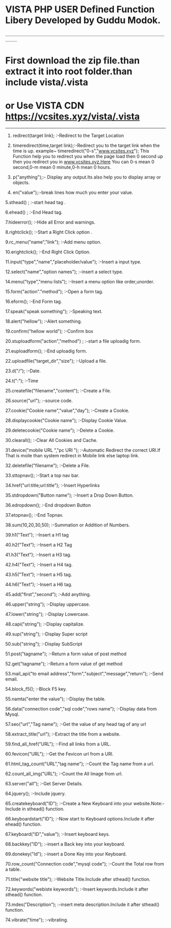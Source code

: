 # VISTA PHP USER Defined Function Libery Developed by Guddu Modok.
.....................................................................................................................................
# First download the zip file.than extract it into root folder.than include vista/.vista
# or Use VISTA CDN https://vcsites.xyz/vista/.vista


---------------------------------------------------------------------------------------------------------------------------------------
1. redirect(target link); :-Redirect to the Target Location

2. timeredirect(time,target link);:-Redirect you to the target link when the time is up.
                                    example~ timeredirect("0-s","www.vcsites.xyz");
          This Function help you to redirect you when the page load then 0 second up then you redirect you in www.vcsites.xyz.Here You can           0-s mean 0 second,0-m mean 0 minute,0-h mean 0 hours.
          
3. p("anything");:- Display any output.Its also help you to display array or objects.

4. en("value");:-break lines how much you enter your value.

5.sthead() ; :-start head tag .

6.ehead() ; :-End Head tag.

7.hideerror(); :-Hide all Error and warnings.

8.rightclick(); :-Start a Right Click option .

9.rc_menu("name","link"); :-Add menu option.

10.erightclick(); :-End Right Click Option.

11.input("type","name","placeholder/value"); :-Insert a input type.

12.select("name","option names"); :-insert a select type.

14.menu("type","menu lists"); :-Insert a menu option like order,unorder.

15.form("action"."method"); :-Open a form tag.

16.eform(); :-End Form tag.

17.speak("speak something"); :-Speaking text.

18.alert("hellow"); :-Alert something.

19.confirm("hellow world"); :-Confirm box

20.stuploadform("action","method") ; :-start a file uploadig form.

21.euploadform(); :-End uploadig form.

22.uploadfile("target_dir","size"); :-Upload a file.

23.d("/"); :-Date.

24.t(":"); :-Time

25.createfile("filename","content"); :-Create a File.

26.source("url"); :-source code.

27.cookie("Cookie name","value","day"); :-Create a Cookie.

28.displaycookie("Cookie name"); :-Display Cookie Value.

29.deletecookie("Cookie name"); :-Delete a Cookie.

30.clearall(); :-Clear All Cookies and Cache.

31.device("mobile URL ","pc URl "); :-Automatic Redirect the correct URl.If That is moile than system redirect in Mobile link else laptop link.

32.deletefile("filename"); :-Delete a File.

33.sttopnav(); :-Start a top nav bar.

34.href("url:title;url:title"); :-Insert Hyperlinks

35.stdropdown("Button name"); :-Insert a Drop Down Button.

36.edropdown(); :-End dropdown Button

37.etopnav(); :-End Topnav.

38.sum(10,20,30,50); :-Summation or Addition of Numbers.

39.h1("Text"); :-Insert a H1 tag

40.h2("Text"); :-Insert a H2 Tag

41.h3("Text"); :-Insert a H3 tag.

42.h4("Text"); :-Insert a H4 tag.

43.h5("Text"); :-Insert a H5 tag.

44.h6("Text"); :-Insert a H6 tag.

45.add("first","second"); :-Add anything.

46.upper("string"); :-Display uppercase.

47.lower("string"); :-Display Lowercase.

48.capi("string"); :-Display capitalize.

49.sup("string"); :-Display Super script

50.sub("string"); :-Display SubScript

51.post("tagname"); :-Return a form value of post method

52.get("tagname"); :-Return a form value of get method

53.mail_api("to email address","form","subject","message","return"); :-Send email.

54.block_f5(); :-Block F5 key.

55.namta("enter the value"); :-Display the table.

56.data("connection code","sql code","rows name"); :-Display data from Mysql.

57.seo("url","Tag name"); :-Get the value of any head tag of any url

58.extract_title("url"); :-Extract the title from a website.

59.find_all_href("URL"); :-Find all links from a URL.

60.fevicon("URL"); :-Get the Fevicon url from a URl.

61.html_tag_count("URL","tag name"); :-Count the Tag name from a url.

62.count_all_img("URL"); :-Count the All Image from url.

63.server("all"); :-Get Server Details.

64.jquery(); :-Include jquery.

65.createkeyboard("ID"); :-Create a New Keyboard into your website.Note:-Include in sthead() function.

66.keyboardstart("ID"); :-Now start to Keyboard options.Include it after ehead() function.

67.keyboard("ID","value"); :-Insert keyboard keys.

68.backkey("ID"); :-insert a Back key into your keyboard.

69.donekey("Id"); :-insert a Done Key into your Keyboard.

70.row_count("Connection code","mysql code"); :-Count the Total row from a table.

71.title("website title"); :-Website Title.Include after sthead() function.

72.keywords("webiste keywords"); :-Insert keywords.Include it after sthead() function.

73.mdes("Description"); :-insert meta description.Include it after sthead() function.

74.vibrate("time"); :-vibrating.
